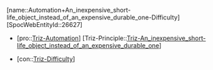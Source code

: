 ﻿---
type: TrizContradiction
aliases:
- Automation+An_inexpensive_short-life_object_instead_of_an_expensive_durable_one-Difficulty
license: CC BY-SA 4.0
copyright: https://github.com/SpocWeb
IsDeleted: false
IsReadOnly: false
Confidential: public
tags: 
- Triz/Contradiction
---
[name::Automation+An_inexpensive_short-life_object_instead_of_an_expensive_durable_one-Difficulty]
[SpocWebEntityId::26627]
+ [pro::[Triz-Automation](tech/Triz/Parameter/Triz-Automation.md)]
[Triz-Principle::[Triz-An_inexpensive_short-life_object_instead_of_an_expensive_durable_one](tech/Triz/Principle/Triz-An_inexpensive_short-life_object_instead_of_an_expensive_durable_one.md)]
- [con::[Triz-Difficulty](tech/Triz/Parameter/Triz-Difficulty.md)]

